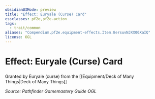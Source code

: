 ```yaml
---
obsidianUIMode: preview
title: "Effect: Euryale (Curse) Card"
cssclasses: pf2e,pf2e-action
tags:
  - trait/common
aliases: "Compendium.pf2e.equipment-effects.Item.8ersuvNJXX00XaIQ"
license: OGL
---
```

# Effect: Euryale (Curse) Card

### 






Granted by Euryale (curse) from the [[Equipment/Deck of Many Things|Deck of Many Things]]

*Source: Pathfinder Gamemastery Guide*
*OGL*